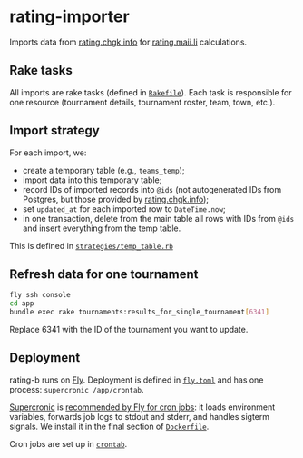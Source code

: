 # rating-importer
Imports data from [rating.chgk.info](https://rating.chgk.info) for [rating.maii.li](https://rating.maii.li) calculations.

## Rake tasks
All imports are rake tasks (defined in [`Rakefile`](./Rakefile)). Each task is responsible for one resource (tournament details, tournament roster, team, town, etc.).

## Import strategy
For each import, we:
* create a temporary table (e.g., `teams_temp`);
* import data into this temporary table;
* record IDs of imported records into `@ids` (not autogenerated IDs from Postgres, but those provided by [rating.chgk.info](https://rating.chgk.info));
* set `updated_at` for each imported row to `DateTime.now`;
* in one transaction, delete from the main table all rows with IDs from `@ids` and insert everything from the temp table. 

This is defined in [`strategies/temp_table.rb`](strategies/temp_table.rb)

## Refresh data for one tournament

```bash
fly ssh console
cd app
bundle exec rake tournaments:results_for_single_tournament[6341]
```

Replace 6341 with the ID of the tournament you want to update. 

## Deployment
rating-b runs on [Fly](https://fly.io/). Deployment is defined in [`fly.toml`](./fly.toml) and has one process: `supercronic /app/crontab`.

[Supercronic](https://github.com/aptible/supercronic) is [recommended by Fly for cron jobs](https://fly.io/docs/app-guides/supercronic/): it loads environment variables, forwards job logs to stdout and stderr, and handles sigterm signals. We install it in the final section of [`Dockerfile`](./Dockerfile).

Cron jobs are set up in [`crontab`](./crontab).
